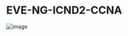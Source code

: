 # EVE-NG-ICND2-CCNA

![image](https://github.com/user-attachments/assets/a807af38-2086-418a-8bbb-75b47e97a371)
